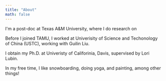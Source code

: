 ```yaml
---
title: "About"
math: false
---
```


I'm a post-doc at Texas A&M University, where I do research on 

Before I joined TAMU, I worked at Univerisity of Science and Techonology of China (USTC), working with Guilin Liu.

I obtain my Ph.D. at Univeristy of Califorinia, Davis, supervised by Lori Lubin. 

In my free time, I like snowboarding, doing yoga, and painting, among other things!
